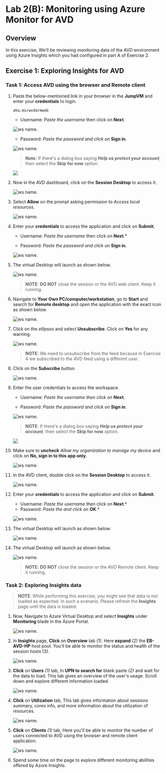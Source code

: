 # Lab 2(B): Monitoring using Azure Monitor for AVD

## **Overview**

In this exercise, We'll be reviewing monitoring data of the AVD environment using Azure Insights which you had configured in part A of Exercise 2.

## Exercise 1: Exploring Insights for AVD

### Task 1: Access AVD using the browser and Remote client

1. Paste the below-mentioned link in your browser in the **JumpVM** and enter your **credentials** to login. 

   ```
   aka.ms/wvdarmweb
   ```

   - Username: *Paste the username*  **<inject key="Avd User 01" />** then click on **Next**.
   
   ![ws name.](media/username.png)

   - Password: *Paste the password*  **<inject key="AVD User Password" />** *and click on* **Sign in**.

   ![ws name.](media/password.png)

   >**Note**: If there's a dialog box saying ***Help us protect your account***, then select the **Skip for now** option.

   ![](media/login1.png)

1. Now in the AVD dashboard, click on the **Session Desktop** to access it. 

   ![ws name.](media/sess-v2.png)

1. Select **Allow** on the prompt asking permission to *Access local resources*.

   ![ws name.](media/Accessallowres-v2.png)

1. Enter your **credentials** to access the application and click on **Submit**.

   - Username: *Paste the username*  **<inject key="Avd User 01" />** then click on **Next**.*
   
   - Password: *Paste the password*  **<inject key="AVD User Password" />** *and click on* **Sign in**.
   
   ![ws name.](media/lb52.png)

1. The virtual Desktop will launch as shown below. 

   ![ws name.](media/newrd2.png)
   
   >**NOTE**: **DO NOT** close the session or the AVD web client. Keep it running.
   
1. Navigate to **Your Own PC/computer/workstation**, go to **Start** and search for **Remote desktop** and open the application with the exact icon as shown below.

   ![ws name.](media/137.png)
   
1. Click on the *ellipses* and select **Unsubscribe**. Click on **Yes** for any warning.

   ![ws name.](media/lb16.png)

   >**NOTE**: We need to unsubscribe from the feed because in Exercise 4 we subscribed to the AVD feed using a different user.

1. Click on the **Subscribe** button.

   ![ws name.](media/a49.png)

1. Enter the user credentials to access the workspace.

   - Username: *Paste the username*  **<inject key="Avd User 02" />** *then click on* **Next**.
   
   - Password: *Paste the password*  **<inject key="AVD User Password" />** *and click on* **Sign in**.

   ![ws name.](media/password2.png)

   >**NOTE**: If there's a dialog box saying ***Help us protect your account***, then select the **Skip for now** option.

   ![](media/login2.png)
    
1. Make sure to **uncheck** *Allow my organization to manage my device* and click on **No, sign in to this app only**.

   ![ws name.](media/ex4t1s9.png)

1. In the AVD client, double click on the **Session Desktop** to access it. 

   ![ws name.](media/sess-v2.png)

1. Enter your **credentials** to access the application and click on **Submit**.

   - Username: *Paste the username*  **<inject key="Avd User 02" />** then click on **Next**.*
   - Password: *Paste the* **<inject key="AVD User Password" />** *and click on* **OK**.* 
   
   ![ws name.](media/lb37.png)
  
1. The virtual Desktop will launch as shown below. 

   ![ws name.](media/newrd3.png)

1. The virtual Desktop will launch as shown below. 

   ![ws name.](media/newrd2.png)
   
   >**NOTE**: **DO NOT** close the session or the AVD Remote client. Keep it running.


### Task 2: Exploring Insights data

>**NOTE**: While performing this exercise, you might see that data is not loaded as expected. In such a scenario, Please refresh the **Insights** page until the data is loaded.
   
1. Now, Navigate to Azure Virtual Desktop and select **Insights** under **Monitoring** blade in the Azure Portal.

   ![ws name.](media/mon2.png)
   
1. In **Insights** page, **Click** on **Overview** tab *(1)*. Here **expand** *(2)* the **EB-AVD-HP** host pool. You'll be able to monitor the status and health of the session hosts (3).

   ![ws name.](media/mon21.png)
   
1. **Click** on **Users** *(1)* tab, In **UPN to search for** blank paste **<inject key="Avd User 01" />** *(2)* and wait for the data to load. This tab gives an overview of the user's usage. Scroll down and explore different information loaded.

   ![ws name.](media/mon23.png)
   
1. **Click** on **Utilization** tab, This tab gives information about sessions summary, cores info, and more information about the utilization of resources.

   ![ws name.](media/mon24.png)
   
1. **Click** on **Clients** *(1)* tab, Here you'll be able to monitor the number of users connected to AVD using the browser and remote client application.

   ![ws name.](media/mon22.png)
   
1. Spend some time on the page to explore different monitoring abilities offered by Azure Insights.

